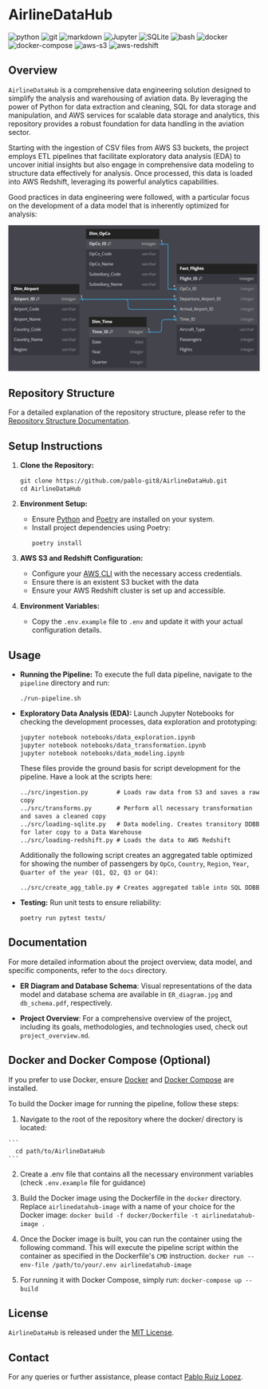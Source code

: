 # AirlineDataHub

![python](https://img.shields.io/badge/Python-3776AB?style=for-the-badge&logo=python&logoColor=white)
![git](https://img.shields.io/badge/GIT-E44C30?style=for-the-badge&logo=git&logoColor=white)
![markdown](https://img.shields.io/badge/Markdown-000000?style=for-the-badge&logo=markdown&logoColor=white)
![Jupyter](https://img.shields.io/badge/Jupyter-F37626?style=for-the-badge&logo=Jupyter&logoColor=white)
![SQLite](https://img.shields.io/badge/SQLite-003B57?style=for-the-badge&logo=sqlite&logoColor=white)
![bash](https://img.shields.io/badge/bash-4EAA25?style=for-the-badge&logo=gnu%20bash&logoColor=white)
![docker](https://img.shields.io/badge/docker-2496ED?style=for-the-badge&logo=docker&logoColor=white)
![docker-compose](https://img.shields.io/badge/docker%20compose-2496ED?style=for-the-badge&logo=docker&logoColor=white)
![aws-s3](https://img.shields.io/badge/aws%20s3-569A31?style=for-the-badge&logo=amazon%20s3&logoColor=white)
![aws-redshift](https://img.shields.io/badge/aws%20redshift-EE0000?style=for-the-badge&logo=amazon%20aws&logoColor=white)

## Overview
`AirlineDataHub` is a comprehensive data engineering solution designed to simplify the analysis and warehousing of aviation data. By leveraging the power of Python for data extraction and cleaning, SQL for data storage and manipulation, and AWS services for scalable data storage and analytics, this repository provides a robust foundation for data handling in the aviation sector.

Starting with the ingestion of CSV files from AWS S3 buckets, the project employs ETL pipelines that facilitate exploratory data analysis (EDA) to uncover initial insights but also engage in comprehensive data modeling to structure data effectively for analysis. Once processed, this data is loaded into AWS Redshift, leveraging its powerful analytics capabilities. 

Good practices in data engineering were followed, with a particular focus on the development of a data model that is inherently optimized for analysis:

<p align="center">
	<img src="https://raw.githubusercontent.com/pablo-git8/AirlineDataHub/main/docs/ER_diagram.jpg" alt="400" width="600"/>
</p>

## Repository Structure
For a detailed explanation of the repository structure, please refer to the [Repository Structure Documentation](docs/repo-structure.md).

## Setup Instructions
1. **Clone the Repository:**
   ```
   git clone https://github.com/pablo-git8/AirlineDataHub.git
   cd AirlineDataHub
   ```

2. **Environment Setup:**
   - Ensure [Python](https://www.python.org/downloads/) and [Poetry](https://python-poetry.org/docs/) are installed on your system.
   - Install project dependencies using Poetry:
     ```
     poetry install
     ```

3. **AWS S3 and Redshift Configuration:**
   - Configure your [AWS CLI](https://aws.amazon.com/cli/) with the necessary access credentials.
   - Ensure there is an existent S3 bucket with the data
   - Ensure your AWS Redshift cluster is set up and accessible.

4. **Environment Variables:**
   - Copy the `.env.example` file to `.env` and update it with your actual configuration details.

## Usage
- **Running the Pipeline:**
  To execute the full data pipeline, navigate to the `pipeline` directory and run:
  ```
  ./run-pipeline.sh
  ```

- **Exploratory Data Analysis (EDA):**
  Launch Jupyter Notebooks for checking the development processes, data exploration and prototyping:
  ```
  jupyter notebook notebooks/data_exploration.ipynb
  jupyter notebook notebooks/data_transformation.ipynb
  jupyter notebook notebooks/data_modeling.ipynb
  ```
  These files provide the ground basis for script development for the pipeline. Have a look at the scripts here:
  ```
  ../src/ingestion.py        # Loads raw data from S3 and saves a raw copy
  ../src/transforms.py       # Perform all necessary transformation and saves a cleaned copy
  ../src/loading-sqlite.py   # Data modeling. Creates transitory DDBB for later copy to a Data Warehouse
  ../src/loading-redshift.py # Loads the data to AWS Redshift
  ```
  Additionally the following script creates an aggregated table optimized for showing the number of passengers by `OpCo`, `Country`, `Region`, `Year`, `Quarter of the year (Q1, Q2, Q3 or Q4)`:
  ```
  ../src/create_agg_table.py # Creates aggregated table into SQL DDBB
  ```

- **Testing:**
  Run unit tests to ensure reliability:
  ```
  poetry run pytest tests/
  ```

## Documentation
For more detailed information about the project overview, data model, and specific components, refer to the `docs` directory.

- **ER Diagram and Database Schema**: Visual representations of the data model and database schema are available in `ER_diagram.jpg` and `db_schema.pdf`, respectively.

- **Project Overview**: For a comprehensive overview of the project, including its goals, methodologies, and technologies used, check out `project_overview.md`.

## Docker and Docker Compose (Optional)
If you prefer to use Docker, ensure [Docker](https://www.docker.com/) and [Docker Compose](https://docs.docker.com/compose/) are installed.

To build the Docker image for running the pipeline, follow these steps:

  1. Navigate to the root of the repository where the docker/ directory is located:

    ```
      cd path/to/AirlineDataHub
    ```
  
  2. Create a .env file that contains all the necessary environment variables (check `.env.example` file for guidance)

  3. Build the Docker image using the Dockerfile in the `docker` directory. Replace `airlinedatahub-image` with a name of your choice for the Docker image:
    ```
    docker build -f docker/Dockerfile -t airlinedatahub-image .
    ```

  4. Once the Docker image is built, you can run the container using the following command. This will execute the pipeline script within the container as specified in the Dockerfile's `CMD` instruction.
    ```
    docker run --env-file /path/to/your/.env airlinedatahub-image
    ```
  
  5. For running it with Docker Compose, simply run:
    ```
    docker-compose up --build
    ```

## License
`AirlineDataHub` is released under the [MIT License](LICENSE).

## Contact
For any queries or further assistance, please contact [Pablo Ruiz Lopez](pablo.devdt@gmail.com).